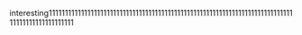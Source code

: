 interesting111111111111111111111111111111111111111111111111111111111111111111111111111111111111111111111111

